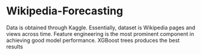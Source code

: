 # Wikipedia-Forecasting

Data is obtained through Kaggle. Essentially, dataset is Wikipedia pages and views across time. Feature engineering is the most prominent component in achieving good model performance. XGBoost trees produces the best results
